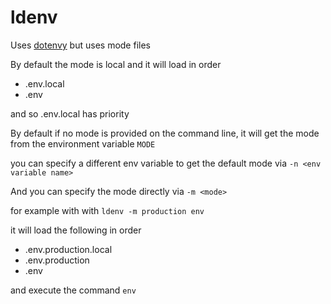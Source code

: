 # ldenv

Uses [dotenvy](https://github.com/allan2/dotenvy) but uses mode files

By default the mode is local and it will load in order

- .env.local
- .env

and so .env.local has priority

By default if no mode is provided on the command line, it will get the mode from the environment variable `MODE`

you can specify a different env variable to get the default mode via `-n <env variable name>`

And you can specify the mode directly via `-m <mode>`


for example with with `ldenv -m production env`

it will load the following in order

- .env.production.local
- .env.production
- .env

and execute the command `env`
